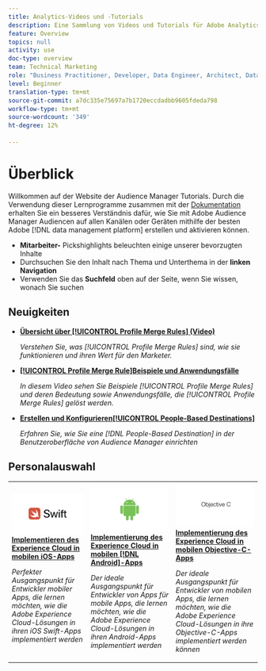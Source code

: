 ```yaml
---
title: Analytics-Videos und -Tutorials
description: Eine Sammlung von Videos und Tutorials für Adobe Analytics.
feature: Overview
topics: null
activity: use
doc-type: overview
team: Technical Marketing
role: "Business Practitioner, Developer, Data Engineer, Architect, Data Architect, Administrator, Leader"
level: Beginner
translation-type: tm+mt
source-git-commit: a7dc335e75697a7b1720eccdadbb9605fdeda798
workflow-type: tm+mt
source-wordcount: '349'
ht-degree: 12%

---
```



# Überblick

Willkommen auf der Website der Audience Manager Tutorials.  Durch die Verwendung dieser Lernprogramme zusammen mit der [Dokumentation](https://experienceleague.adobe.com/docs/audience-manager/user-guide/aam-home.html) erhalten Sie ein besseres Verständnis dafür, wie Sie mit Adobe Audience Manager Audiencen auf allen Kanälen oder Geräten mithilfe der besten Adobe [!DNL data management platform] erstellen und aktivieren können.

* **Mitarbeiter-** Pickshighlights beleuchten einige unserer bevorzugten Inhalte
* Durchsuchen Sie den Inhalt nach Thema und Unterthema in der **linken Navigation**
* Verwenden Sie das **Suchfeld** oben auf der Seite, wenn Sie wissen, wonach Sie suchen

## Neuigkeiten

* **[Übersicht über  [!UICONTROL Profile Merge Rules] (Video)](build-and-manage-audiences/profile-merge/overview-of-profile-merge-rules.md)**

   *Verstehen Sie, was  [!UICONTROL Profile Merge Rules] sind, wie sie funktionieren und ihren Wert für den Marketer.*

* **[[!UICONTROL Profile Merge Rule]Beispiele und Anwendungsfälle](build-and-manage-audiences/profile-merge/profile-merge-rule-examples-and-use-cases.md)**

   *In diesem Video sehen Sie Beispiele  [!UICONTROL Profile Merge Rules] und deren Bedeutung sowie Anwendungsfälle, die  [!UICONTROL Profile Merge Rules] gelöst werden.*

* **[Erstellen und Konfigurieren[!UICONTROL People-Based Destinations]](data-activation/people-based-destinations/create-and-configure-people-based-destinations.md)**

   *Erfahren Sie, wie Sie eine  [!DNL People-Based Destination] in der Benutzeroberfläche von Audience Manager einrichten*

## Personalauswahl

<table>
<tr>
  <td>
    <a href="https://docs.adobe.com/content/help/en/experience-cloud/implementing-in-mobile-ios-swift-apps-with-launch/index.html">
      <img alt="Miniaturbild für das Tutorial "Implementing the Experience Cloud in Mobile iOS Swift Applications"" src="assets/thumb_swift.png" />
    </a>
    <div>
      <a href="https://docs.adobe.com/content/help/en/experience-cloud/implementing-in-mobile-ios-swift-apps-with-launch/index.html">
    <strong>Implementieren des Experience Cloud in mobilen iOS-Apps</strong>
    </a>
    </div>
    <p>
    <em>Perfekter Ausgangspunkt für Entwickler mobiler Apps, die lernen möchten, wie die Adobe Experience Cloud-Lösungen in ihren iOS Swift-Apps implementiert werden</em>
    <p>
  </td>
  <td>
    <a href="https://docs.adobe.com/content/help/en/experience-cloud/implementing-in-mobile-android-apps-with-launch/index.html">
      <img alt="Miniaturbild für das Lernprogramm "Implementieren des Experience Cloud in mobilen Android-Anwendungen"" src="assets/thumb_android.png" />
    </a>
    <div>
      <a href="https://docs.adobe.com/content/help/en/experience-cloud/implementing-in-mobile-android-apps-with-launch/index.html">
    <strong>Implementierung des Experience Cloud in mobilen [!DNL Android]-Apps</strong>
    </a>
    </div>
    <p>
    <em>Der ideale Ausgangspunkt für Entwickler von Apps für mobile Apps, die lernen möchten, wie die Adobe Experience Cloud-Lösungen in ihren Android-Apps implementiert werden</em>
    <p>
  </td>
  <td>
    <a href="https://docs.adobe.com/content/help/en/experience-cloud/implementing-in-mobile-ios-objective-c-apps-with-launch/index.html">
      <img alt="Miniaturbild für das Tutorial "Implementing the Experience Cloud in Mobile Objective-C Applications"" src="assets/thumb_objective_c.png" />
    </a>
    <div>
      <a href="https://docs.adobe.com/content/help/en/experience-cloud/implementing-in-mobile-ios-objective-c-apps-with-launch/index.html">
    <strong>Implementierung des Experience Cloud in mobilen Objective-C-Apps</strong>
    </a>
    </div>
    <p>
    <em>Der ideale Ausgangspunkt für Entwickler von mobilen Apps, die lernen möchten, wie die Adobe Experience Cloud-Lösungen in ihre Objective-C-Apps implementiert werden können</em>
    <p>
  </td>
</tr>
</table>
